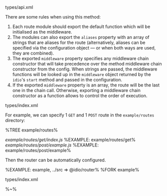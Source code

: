 <typedef name="initRoutes" noArgTypesInToc>types/api.xml</typedef>

There are some rules when using this method:

1. Each route module should export the default function which will be initialised as the middleware.
1. The modules can also export the `aliases` property with an array of strings that are aliases for the route (alternatively, aliases can be specified via the configuration object &mdash; or when both ways are used, they are combined).
1. The exported `middleware` property specifies any middleware chain constructor that will take precedence over the method middleware chain constructor from the config. When strings are passed, the middleware functions will be looked up in the `middleware` object returned by the `idio`'s `start` method and passed in the configuration.
1. If the exported `middleware` property is an array, the route will be the last one in the chain call. Otherwise, exporting a middleware chain constructor as a function allows to control the order of execution.

<typedef narrow name="RoutesConfig">types/index.xml</typedef>


For example, we can specify 1 `GET` and 1 `POST` route in the `example/routes` directory:

%TREE example/routes%

*example/routes/get/index.js*
%EXAMPLE: example/routes/get%
*example/routes/post/example.js*
%EXAMPLE: example/routes/post/example%

Then the router can be automatically configured.

%EXAMPLE: example, ../src => @idio/router%
%FORK example%

<typedef level="3" name="chainRoute">types/index.xml</typedef>

%~%